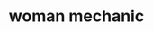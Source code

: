 ---
layout: people&body
title: woman mechanic
emoji: woman_mechanic
permalink: 👩‍🔧.html
image: assets/img/3moji/woman_mechanic.png
---